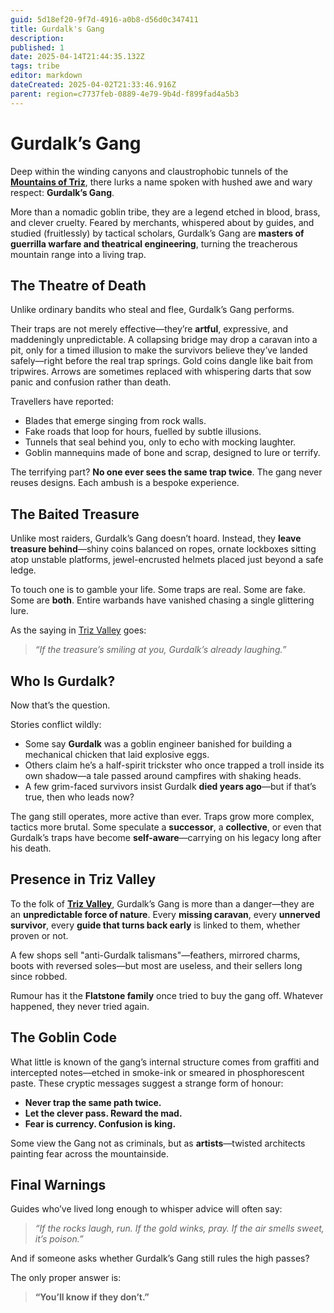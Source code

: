 ```yaml
---
guid: 5d18ef20-9f7d-4916-a0b8-d56d0c347411
title: Gurdalk's Gang
description: 
published: 1
date: 2025-04-14T21:44:35.132Z
tags: tribe
editor: markdown
dateCreated: 2025-04-02T21:33:46.916Z
parent: region=c7737feb-0889-4e79-9b4d-f899fad4a5b3
---
```


# Gurdalk’s Gang

Deep within the winding canyons and claustrophobic tunnels of the **[Mountains of Triz](/geography/region/mountains-of-triz.md)**, there lurks a name spoken with hushed awe and wary respect: **Gurdalk’s Gang**.

More than a nomadic goblin tribe, they are a legend etched in blood, brass, and clever cruelty. Feared by merchants, whispered about by guides, and studied (fruitlessly) by tactical scholars, Gurdalk’s Gang are **masters of guerrilla warfare and theatrical engineering**, turning the treacherous mountain range into a living trap.

## The Theatre of Death

Unlike ordinary bandits who steal and flee, Gurdalk’s Gang performs.

Their traps are not merely effective—they’re **artful**, expressive, and maddeningly unpredictable. A collapsing bridge may drop a caravan into a pit, only for a timed illusion to make the survivors believe they’ve landed safely—right before the real trap springs. Gold coins dangle like bait from tripwires. Arrows are sometimes replaced with whispering darts that sow panic and confusion rather than death.

Travellers have reported:
- Blades that emerge singing from rock walls.
- Fake roads that loop for hours, fuelled by subtle illusions.
- Tunnels that seal behind you, only to echo with mocking laughter.
- Goblin mannequins made of bone and scrap, designed to lure or terrify.

The terrifying part? **No one ever sees the same trap twice**. The gang never reuses designs. Each ambush is a bespoke experience.

## The Baited Treasure

Unlike most raiders, Gurdalk’s Gang doesn’t hoard. Instead, they **leave treasure behind**—shiny coins balanced on ropes, ornate lockboxes sitting atop unstable platforms, jewel-encrusted helmets placed just beyond a safe ledge.

To touch one is to gamble your life. Some traps are real. Some are fake. Some are **both**. Entire warbands have vanished chasing a single glittering lure.

As the saying in [Triz Valley](/geography/settlement/city/triz-valley.md) goes:
> *“If the treasure’s smiling at you, Gurdalk’s already laughing.”*

## Who Is Gurdalk?

Now that’s the question.

Stories conflict wildly:
- Some say **Gurdalk** was a goblin engineer banished for building a mechanical chicken that laid explosive eggs.
- Others claim he’s a half-spirit trickster who once trapped a troll inside its own shadow—a tale passed around campfires with shaking heads.
- A few grim-faced survivors insist Gurdalk **died years ago**—but if that’s true, then who leads now?

The gang still operates, more active than ever. Traps grow more complex, tactics more brutal. Some speculate a **successor**, a **collective**, or even that Gurdalk’s traps have become **self-aware**—carrying on his legacy long after his death.

## Presence in Triz Valley

To the folk of **[Triz Valley](/geography/settlement/city/triz-valley.md)**, Gurdalk’s Gang is more than a danger—they are an **unpredictable force of nature**. Every **missing caravan**, every **unnerved survivor**, every **guide that turns back early** is linked to them, whether proven or not.

A few shops sell "anti-Gurdalk talismans"—feathers, mirrored charms, boots with reversed soles—but most are useless, and their sellers long since robbed.

Rumour has it the **Flatstone family** once tried to buy the gang off. Whatever happened, they never tried again.

## The Goblin Code

What little is known of the gang’s internal structure comes from graffiti and intercepted notes—etched in smoke-ink or smeared in phosphorescent paste. These cryptic messages suggest a strange form of honour:

- **Never trap the same path twice.**
- **Let the clever pass. Reward the mad.**
- **Fear is currency. Confusion is king.**

Some view the Gang not as criminals, but as **artists**—twisted architects painting fear across the mountainside.

## Final Warnings

Guides who’ve lived long enough to whisper advice will often say:
> *“If the rocks laugh, run. If the gold winks, pray. If the air smells sweet, it’s poison.”*

And if someone asks whether Gurdalk’s Gang still rules the high passes?

The only proper answer is:
> **“You’ll know if they don’t.”**
